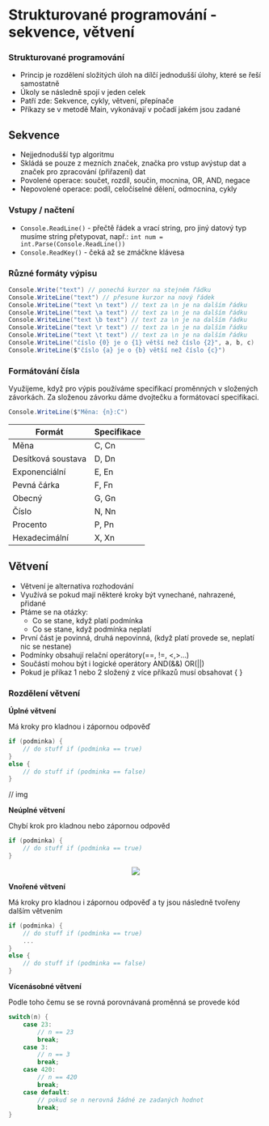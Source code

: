 # Strukturované programování - sekvence, větvení

### Strukturované programování

- Princip je rozdělení složitých úloh na dílčí jednodušší úlohy, které se řeší samostatně
- Úkoly se následně spojí v jeden celek
- Patří zde: Sekvence, cykly, větvení, přepínače
- Příkazy se v metodě Main, vykonávají v počadí jakém jsou zadané

## Sekvence

- Nejjednodušší typ algoritmu
- Skládá se pouze z mezních značek, značka pro vstup avýstup dat a značek pro zpracování (přiřazení) dat
- Povolené operace: součet, rozdíl, součin, mocnina, OR, AND, negace
- Nepovolené operace: podíl, celočíselné dělení, odmocnina, cykly

### Vstupy / načtení

- `Console.ReadLine()` - přečtě řádek a vrací string, pro jiný datový typ musíme string přetypovat, např.: `int num = int.Parse(Console.ReadLine())`
- `Console.ReadKey()` - čeká až se zmáčkne klávesa

### Různé formáty výpisu

```csharp
Console.Write("text") // ponechá kurzor na stejném řádku
Console.WriteLine("text") // přesune kurzor na nový řádek
Console.WriteLine("text \n text") // text za \n je na dalším řádku
Console.WriteLine("text \a text") // text za \n je na dalším řádku
Console.WriteLine("text \b text") // text za \n je na dalším řádku
Console.WriteLine("text \r text") // text za \n je na dalším řádku
Console.WriteLine("text \t text") // text za \n je na dalším řádku
Console.WriteLine("číslo {0} je o {1} větší než číslo {2}", a, b, c)
Console.WriteLine($"číslo {a} je o {b} větší než číslo {c}")
```

### Formátování čísla

Využijeme, když pro výpis používáme specifikací proměnných v složených závorkách. Za složenou závorku dáme dvojtečku a formátovací specifikaci.

```csharp
Console.WriteLine($"Měna: {n}:C")
```

| Formát             | Specifikace |
| ------------------ | ----------- |
| Měna               | C, Cn       |
| Desítková soustava | D, Dn       |
| Exponenciální      | E, En       |
| Pevná čárka        | F, Fn       |
| Obecný             | G, Gn       |
| Číslo              | N, Nn       |
| Procento           | P, Pn       |
| Hexadecimální      | X, Xn       |

## Větvení

- Větvení je alternativa rozhodování
- Využívá se pokud mají některé kroky být vynechané, nahrazené, přidané
- Ptáme se na otázky:
  - Co se stane, když platí podmínka
  - Co se stane, když podmínka neplatí
- První část je povinná, druhá nepovinná, (když platí provede se, neplatí nic se nestane)
- Podmínky obsahují relační operátory(==, !=, <,>…)
- Součástí mohou být i logické operátory AND(&&) OR(||)
- Pokud je příkaz 1 nebo 2 složený z více příkazů musí obsahovat { }

### Rozdělení větvení

**Úplné větvení**

Má kroky pro kladnou i zápornou odpověď

```csharp
if (podminka) {
    // do stuff if (podminka == true)
}
else {
    // do stuff if (podminka == false)
}
```

// img

**Neúplné větvení**

Chybí krok pro kladnou nebo zápornou odpověd

```csharp
if (podminka) {
    // do stuff if (podminka == true)
}
```

<p align="center">
  <img src="img/02-02.svg" />
</p>

**Vnořené větvení**

Má kroky pro kladnou i zápornou odpověď a ty jsou následně tvořeny dalším větvením

```csharp
if (podminka) {
    // do stuff if (podminka == true)
    ...
}
else {
    // do stuff if (podminka == false)
}
```

**Vícenásobné větvení**

Podle toho čemu se se rovná porovnávaná proměnná se provede kód

```csharp
switch(n) {
	case 23:
		// n == 23
		break;
	case 3:
		// n == 3
		break;
	case 420:
		// n == 420
		break;
	case default:
		// pokud se n nerovná žádné ze zadaných hodnot
		break;
}
```
